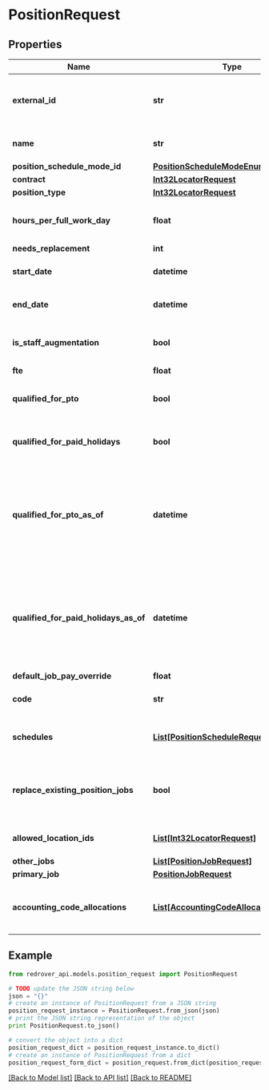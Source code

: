 # PositionRequest


## Properties
Name | Type | Description | Notes
------------ | ------------- | ------------- | -------------
**external_id** | **str** | The external Id of SchoolYear (alpha-numeric) | [optional] 
**name** | **str** | The Position&#39;s name | [optional] 
**position_schedule_mode_id** | [**PositionScheduleModeEnum**](PositionScheduleModeEnum.md) |  | [optional] 
**contract** | [**Int32LocatorRequest**](Int32LocatorRequest.md) |  | 
**position_type** | [**Int32LocatorRequest**](Int32LocatorRequest.md) |  | 
**hours_per_full_work_day** | **float** | Amount of hours per a full workday (hours) | [optional] 
**needs_replacement** | **int** |  | [optional] 
**start_date** | **datetime** | The StartDate of the Position | [optional] 
**end_date** | **datetime** | The EndDate of the Position | [optional] 
**is_staff_augmentation** | **bool** | Is the Position for staff augmentation | [optional] [readonly] 
**fte** | **float** |  | [optional] 
**qualified_for_pto** | **bool** | Is the Position qualified for paid time off | [optional] 
**qualified_for_paid_holidays** | **bool** | Is the Position qualified for holidays | [optional] 
**qualified_for_pto_as_of** | **datetime** | The effective date that the Position qualifies for paid time off (If not included, the default is that it is always qualified) | [optional] 
**qualified_for_paid_holidays_as_of** | **datetime** | The effective date that the Position qualifies for holidays (If not included, the default is that it is always qualified) | [optional] 
**default_job_pay_override** | **float** |  | [optional] 
**code** | **str** | The &#39;Code&#39; for the Position. | [optional] 
**schedules** | [**List[PositionScheduleRequest]**](PositionScheduleRequest.md) | The Schedules for the Position | 
**replace_existing_position_jobs** | **bool** | If existing Position Jobs are to be replaced. (Default is true) | [optional] 
**allowed_location_ids** | [**List[Int32LocatorRequest]**](Int32LocatorRequest.md) | Locations the Position is granted | [optional] 
**other_jobs** | [**List[PositionJobRequest]**](PositionJobRequest.md) | Other Jobs | [optional] 
**primary_job** | [**PositionJobRequest**](PositionJobRequest.md) |  | [optional] 
**accounting_code_allocations** | [**List[AccountingCodeAllocationRequest]**](AccountingCodeAllocationRequest.md) | The Accounting Code Allocation for this position | [optional] 

## Example

```python
from redrover_api.models.position_request import PositionRequest

# TODO update the JSON string below
json = "{}"
# create an instance of PositionRequest from a JSON string
position_request_instance = PositionRequest.from_json(json)
# print the JSON string representation of the object
print PositionRequest.to_json()

# convert the object into a dict
position_request_dict = position_request_instance.to_dict()
# create an instance of PositionRequest from a dict
position_request_form_dict = position_request.from_dict(position_request_dict)
```
[[Back to Model list]](../README.md#documentation-for-models) [[Back to API list]](../README.md#documentation-for-api-endpoints) [[Back to README]](../README.md)


